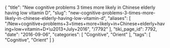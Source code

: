 {
    "title": "New cognitive problems 3 times more likely in Chinese elderly having low vitamin D",
    "slug": "new-cognitive-problems-3-times-more-likely-in-chinese-elderly-having-low-vitamin-d",
    "aliases": [
        "/New+cognitive+problems+3+times+more+likely+in+Chinese+elderly+having+low+vitamin+D+\u2013+July+2016",
        "/7792"
    ],
    "tiki_page_id": 7792,
    "date": "2016-09-06",
    "categories": [
        "Cognitive",
        "Orient"
    ],
    "tags": [
        "Cognitive",
        "Orient"
    ]
}